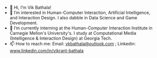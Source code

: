 - 👋 Hi, I’m Vik Bathala!
- 👀 I’m interested in Human-Computer Interaction, Artificial Intelligence, and Interaction Design. I also dabble in Data Science and Game Development.
- 🌱 I’m currently interning at the Human-Computer Interaction Institute in Carnegie Mellon's University's. I study at Computational Media (Intelligence & Interaction Design) at Georgia Tech.
- 📫 How to reach me: Email: vkbathala@outlook.com ; Linkedin: www.linkedin.com/in/vikrant-bathala

<!---
vkbathala/vkbathala is a ✨ special ✨ repository because its `README.md` (this file) appears on your GitHub profile.
You can click the Preview link to take a look at your changes.
--->
